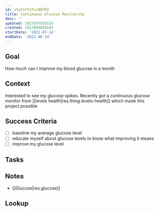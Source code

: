 ```yaml
---
id: ufpfnf7xYsc0bFRZ
title: Continuous Glucose Monitoring
desc: ''
updated: 1627597555535
created: 1627084038595
startDate: '2021-07-14'
endDate: '2021-08-14'
---
```



## Goal
<!-- What are you trying to accomplish -->
How much can I improve my blood glucose in a month

## Context
<!-- Background information -->
Interested to see my glucose spikes. Recently got a continuous glucose monitor from [[levels health|res.thing.levels-health]] which made this project possible

## Success Criteria
<!-- milestones for this project -->
- [ ] baseline my average glucose level
- [ ] educate myself about glucose levels to know what improving it means
- [ ] improve my glucose level

## Tasks
<!-- use this space to track current tasks. alternatively, you can also link to your daily journal note -->

## Notes
<!-- use this space for arbitrary notes -->
- [[Glucose|res.glucose]]

## Lookup
<!-- relevant prior work or resources -->
